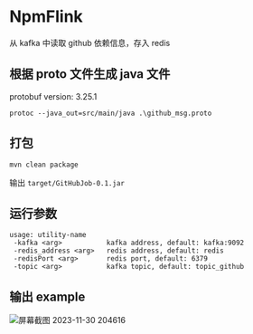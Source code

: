# NpmFlink

从 kafka 中读取 github 依赖信息，存入 redis

## 根据 proto 文件生成 java 文件

protobuf version: 3.25.1

```shell
protoc --java_out=src/main/java .\github_msg.proto
```

## 打包

```shell
mvn clean package
```

输出 `target/GitHubJob-0.1.jar`

## 运行参数

```shell
usage: utility-name
 -kafka <arg>           kafka address, default: kafka:9092
 -redis_address <arg>   redis address, default: redis
 -redisPort <arg>       redis port, default: 6379
 -topic <arg>           kafka topic, default: topic_github
```

## 输出 example

![屏幕截图 2023-11-30 204616](https://github.com/lrjia/cloud-compute-flink/assets/52886379/9f3536af-55c2-4d43-a2e2-76c6b86b740d)
